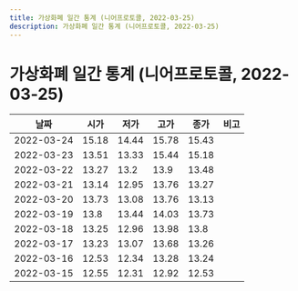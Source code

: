 ```yaml
---
title: 가상화폐 일간 통계 (니어프로토콜, 2022-03-25)
description: 가상화폐 일간 통계 (니어프로토콜, 2022-03-25)
---
```


가상화폐 일간 통계 (니어프로토콜, 2022-03-25)
===

|날짜|시가|저가|고가|종가|비고|
|--|--|--|--|--|--|
|2022-03-24|15.18|14.44|15.78|15.43|    |
|2022-03-23|13.51|13.33|15.44|15.18|    |
|2022-03-22|13.27|13.2|13.9|13.48|    |
|2022-03-21|13.14|12.95|13.76|13.27|    |
|2022-03-20|13.73|13.08|13.76|13.13|    |
|2022-03-19|13.8|13.44|14.03|13.73|    |
|2022-03-18|13.25|12.96|13.98|13.8|    |
|2022-03-17|13.23|13.07|13.68|13.26|    |
|2022-03-16|12.53|12.34|13.28|13.24|    |
|2022-03-15|12.55|12.31|12.92|12.53|    |
